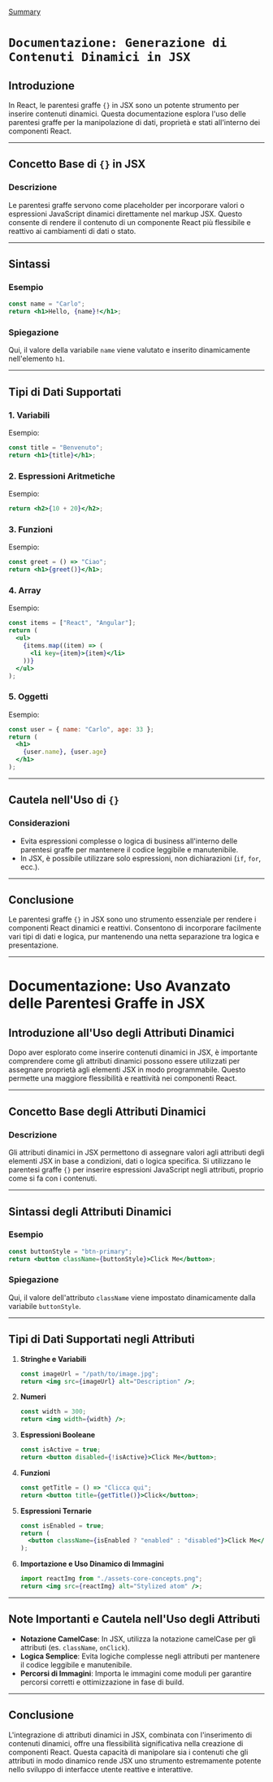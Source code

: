 [Summary](../Summary.md)

# `Documentazione: Generazione di Contenuti Dinamici in JSX`

## Introduzione

In React, le parentesi graffe `{}` in JSX sono un potente strumento per inserire contenuti dinamici. Questa documentazione esplora l'uso delle parentesi graffe per la manipolazione di dati, proprietà e stati all'interno dei componenti React.

---

## Concetto Base di `{}` in JSX

### Descrizione

Le parentesi graffe servono come placeholder per incorporare valori o espressioni JavaScript dinamici direttamente nel markup JSX. Questo consente di rendere il contenuto di un componente React più flessibile e reattivo ai cambiamenti di dati o stato.

---

## Sintassi

### Esempio

```jsx
const name = "Carlo";
return <h1>Hello, {name}!</h1>;
```

### Spiegazione

Qui, il valore della variabile `name` viene valutato e inserito dinamicamente nell'elemento `h1`.

---

## Tipi di Dati Supportati

### 1. Variabili

Esempio:

```jsx
const title = "Benvenuto";
return <h1>{title}</h1>;
```

### 2. Espressioni Aritmetiche

Esempio:

```jsx
return <h2>{10 + 20}</h2>;
```

### 3. Funzioni

Esempio:

```jsx
const greet = () => "Ciao";
return <h1>{greet()}</h1>;
```

### 4. Array

Esempio:

```jsx
const items = ["React", "Angular"];
return (
  <ul>
    {items.map((item) => (
      <li key={item}>{item}</li>
    ))}
  </ul>
);
```

### 5. Oggetti

Esempio:

```jsx
const user = { name: "Carlo", age: 33 };
return (
  <h1>
    {user.name}, {user.age}
  </h1>
);
```

---

## Cautela nell'Uso di `{}`

### Considerazioni

- Evita espressioni complesse o logica di business all'interno delle parentesi graffe per mantenere il codice leggibile e manutenibile.
- In JSX, è possibile utilizzare solo espressioni, non dichiarazioni (`if`, `for`, ecc.).

---

## Conclusione

Le parentesi graffe `{}` in JSX sono uno strumento essenziale per rendere i componenti React dinamici e reattivi. Consentono di incorporare facilmente vari tipi di dati e logica, pur mantenendo una netta separazione tra logica e presentazione.

---

# Documentazione: Uso Avanzato delle Parentesi Graffe in JSX

## Introduzione all'Uso degli Attributi Dinamici

Dopo aver esplorato come inserire contenuti dinamici in JSX, è importante comprendere come gli attributi dinamici possono essere utilizzati per assegnare proprietà agli elementi JSX in modo programmabile. Questo permette una maggiore flessibilità e reattività nei componenti React.

---

## Concetto Base degli Attributi Dinamici

### Descrizione

Gli attributi dinamici in JSX permettono di assegnare valori agli attributi degli elementi JSX in base a condizioni, dati o logica specifica. Si utilizzano le parentesi graffe `{}` per inserire espressioni JavaScript negli attributi, proprio come si fa con i contenuti.

---

## Sintassi degli Attributi Dinamici

### Esempio

```jsx
const buttonStyle = "btn-primary";
return <button className={buttonStyle}>Click Me</button>;
```

### Spiegazione

Qui, il valore dell'attributo `className` viene impostato dinamicamente dalla variabile `buttonStyle`.

---

## Tipi di Dati Supportati negli Attributi

1. **Stringhe e Variabili**

   ```jsx
   const imageUrl = "/path/to/image.jpg";
   return <img src={imageUrl} alt="Description" />;
   ```

2. **Numeri**

   ```jsx
   const width = 300;
   return <img width={width} />;
   ```

3. **Espressioni Booleane**

   ```jsx
   const isActive = true;
   return <button disabled={!isActive}>Click Me</button>;
   ```

4. **Funzioni**

   ```jsx
   const getTitle = () => "Clicca qui";
   return <button title={getTitle()}>Click</button>;
   ```

5. **Espressioni Ternarie**

   ```jsx
   const isEnabled = true;
   return (
     <button className={isEnabled ? "enabled" : "disabled"}>Click Me</button>
   );
   ```

6. **Importazione e Uso Dinamico di Immagini**
   ```jsx
   import reactImg from "./assets-core-concepts.png";
   return <img src={reactImg} alt="Stylized atom" />;
   ```

---

## Note Importanti e Cautela nell'Uso degli Attributi

- **Notazione CamelCase**: In JSX, utilizza la notazione camelCase per gli attributi (es. `className`, `onClick`).
- **Logica Semplice**: Evita logiche complesse negli attributi per mantenere il codice leggibile e manutenibile.
- **Percorsi di Immagini**: Importa le immagini come moduli per garantire percorsi corretti e ottimizzazione in fase di build.

---

## Conclusione

L'integrazione di attributi dinamici in JSX, combinata con l'inserimento di contenuti dinamici, offre una flessibilità significativa nella creazione di componenti React. Questa capacità di manipolare sia i contenuti che gli attributi in modo dinamico rende JSX uno strumento estremamente potente nello sviluppo di interfacce utente reattive e interattive.
